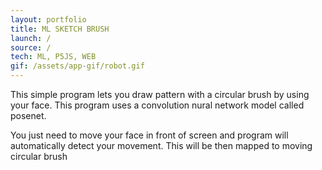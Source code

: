 ```yaml
---
layout: portfolio
title: ML SKETCH BRUSH
launch: /
source: /
tech: ML, P5JS, WEB
gif: /assets/app-gif/robot.gif
---
```


This simple program lets you draw pattern with a circular brush by using your face.
This program uses a convolution nural network model called posenet.

You just need to move your face in front of screen and program will automatically
detect your movement. This will be then mapped to moving circular brush
